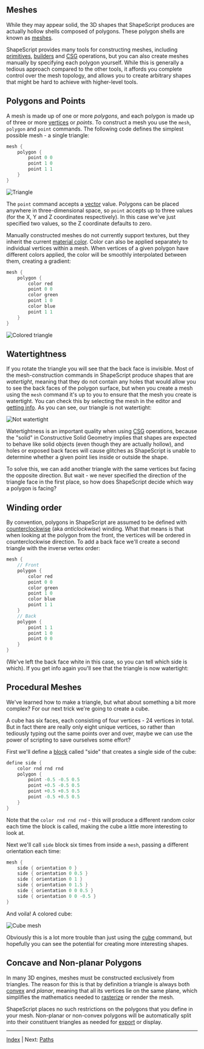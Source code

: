 Meshes
---

While they may appear solid, the 3D shapes that ShapeScript produces are actually hollow shells composed of polygons. These polygon shells are known as [meshes](https://en.wikipedia.org/wiki/Polygon_mesh).

ShapeScript provides many tools for constructing meshes, including [primitives](primitives.md), [builders](builders.md) and [CSG](csg.md) operations, but you can also create meshes manually by specifying each polygon yourself. While this is generally a tedious approach compared to the other tools, it affords you complete control over the mesh topology, and allows you to create arbitrary shapes that might be hard to achieve with higher-level tools.

## Polygons and Points

A mesh is made up of one or more *polygons*, and each polygon is made up of three or more [vertices](https://en.wikipedia.org/wiki/Vertex_(geometry)) or *points*. To construct a mesh you use the `mesh`, `polygon` and `point` commands. The following code defines the simplest possible mesh - a single triangle:

```swift
mesh {
    polygon {
        point 0 0
        point 1 0
        point 1 1
    }   
}
```

![Triangle](../../images/triangle-polygon.png)

The `point` command accepts a [vector](literals.md#vectors-and-tuples) value. Polygons can be placed anywhere in three-dimensional space, so `point` accepts up to three values (for the X, Y and Z coordinates respectively). In this case we've just specified two values, so the Z coordinate defaults to zero.

Manually constructed meshes do not currently support textures, but they inherit the current [material color](materials.md#color). Color can also be applied separately to individual vertices within a mesh. When vertices of a given polygon have different colors applied, the color will be smoothly interpolated between them, creating a gradient:

```swift
mesh {
    polygon {
        color red
        point 0 0
        color green
        point 1 0
        color blue
        point 1 1
    }   
}
```

![Colored triangle](../../images/colored-triangle.png)

## Watertightness

If you rotate the triangle you will see that the back face is invisible. Most of the mesh-construction commands in ShapeScript produce shapes that are *watertight*, meaning that they do not contain any holes that would allow you to see the back faces of the polygon surface, but when you create a mesh using the `mesh` command it's up to you to ensure that the mesh you create is watertight. You can check this by selecting the mesh in the editor and [getting info](getting-started.md#debugging-and-selection). As you can see, our triangle is not watertight:

![Not watertight](../../images/not-watertight.png)

Watertightness is an important quality when using [CSG](csg.md) operations, because the "solid" in Constructive Solid Geometry implies that shapes are expected to behave like solid objects (even though they are actually hollow), and holes or exposed back faces will cause glitches as ShapeScript is unable to determine whether a given point lies inside or outside the shape.

To solve this, we can add another triangle with the same vertices but facing the opposite direction. But wait - we never specified the direction of the triangle face in the first place, so how does ShapeScript decide which way a polygon is facing?

## Winding order

By convention, polygons in ShapeScript are assumed to be defined with [counterclockwise](https://en.wikipedia.org/wiki/Counterclockwise) (aka *anticlockwise*) winding. What that means is that when looking at the polygon from the front, the vertices will be ordered in counterclockwise direction. To add a back face we'll create a second triangle with the inverse vertex order:

```swift
mesh {
    // Front
    polygon {
        color red
        point 0 0
        color green
        point 1 0
        color blue
        point 1 1
    }
    // Back
    polygon {
        point 1 1
        point 1 0
        point 0 0
    } 
}
```

(We've left the back face white in this case, so you can tell which side is which). If you get info again you'll see that the triangle is now watertight:

## Procedural Meshes

We've learned how to make a triangle, but what about something a bit more complex? For our next trick we're going to create a cube.

A cube has six faces, each consisting of four vertices - 24 vertices in total. But in fact there are really only eight unique vertices, so rather than tediously typing out the same points over and over, maybe we can use the power of scripting to save ourselves some effort?

First we'll define a [block](blocks.md) called "side" that creates a single side of the cube:

```swift
define side {
    color rnd rnd rnd
    polygon {
        point -0.5 -0.5 0.5
        point +0.5 -0.5 0.5
        point +0.5 +0.5 0.5
        point -0.5 +0.5 0.5
    }
}
```

Note that the `color rnd rnd rnd` - this will produce a different random color each time the block is called, making the cube a little more interesting to look at.

Next we'll call `side` block six times from inside a `mesh`, passing a different orientation each time:

```swift
mesh {
    side { orientation 0 }
    side { orientation 0 0.5 }
    side { orientation 0 1 }
    side { orientation 0 1.5 }
    side { orientation 0 0 0.5 }
    side { orientation 0 0 -0.5 }
}
```

And voila! A colored cube:

![Cube mesh](../../images/cube-mesh.png)

Obviously this is a lot more trouble than just using the [cube](primitives.md#cube) command, but hopefully you can see the potential for creating more interesting shapes.

## Concave and Non-planar Polygons

In many 3D engines, meshes must be constructed exclusively from triangles. The reason for this is that by definition a triangle is always both [convex](https://en.wikipedia.org/wiki/Convex_polygon) and *planar*, meaning that all its vertices lie on the same plane, which simplifies the mathematics needed to [rasterize](https://en.wikipedia.org/wiki/Rasterisation) or render the mesh.

ShapeScript places no such restrictions on the polygons that you define in your mesh. Non-planar or non-convex polygons will be automatically split into their constituent triangles as needed for [export](export.md) or display.

---
[Index](index.md) | Next: [Paths](paths.md)

